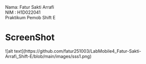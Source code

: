 Nama: Fatur Sakti Arrafi<br>
NIM : H1D022041<br>
Praktikum Pemob Shift E<br>


<h1>ScreenShot</h1>
![alt text](https://github.com/fatur251003/LabMobile4_Fatur-Sakti-Arrafi_Shift-E/blob/main/images/sss1.png)

